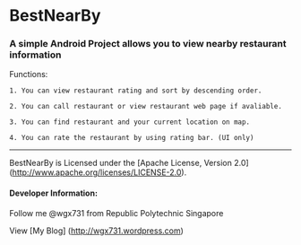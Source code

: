 BestNearBy
=========

### A simple Android Project allows you to view nearby restaurant information 

Functions:

	1. You can view restaurant rating and sort by descending order.
	
	2. You can call restaurant or view restaurant web page if avaliable.
	
	3. You can find restaurant and your current location on map.
	
	4. You can rate the restaurant by using rating bar. (UI only)

* * *

BestNearBy is Licensed under the [Apache License, Version 2.0] (http://www.apache.org/licenses/LICENSE-2.0).


#### Developer Information: 

Follow me @wgx731 from Republic Polytechnic Singapore

View [My Blog] (http://wgx731.wordpress.com)